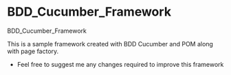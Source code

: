 # BDD_Cucumber_Framework
BDD_Cucumber_Framework

This is a sample framework created with BDD Cucumber and POM along with page factory.

- Feel free to suggest me any changes required to improve this framework
